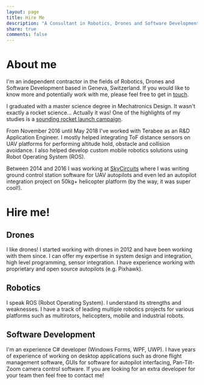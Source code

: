 ```yaml
---
layout: page
title: Hire Me
description: "A Consultant in Robotics, Drones and Software Development available for hire in Geneva Area and most of Europe. I'm also available for remote work."
share: true
comments: false
---
```


# About me
I'm an independent contractor in the fields of Robotics, Drones and Software Development based in Geneva, Switzerland. If you would like to know more and potentially work with me, please feel free to get in [touch](mailto:{{{site.owner.email}}).

I graduated with a master science degree in Mechatronics Design. It wasn't exactly a rocket science... Actually it was! One of the highlights of my studies is a [sounding rocket launch campaign]({{site.url}}/Space-technology-rocket-campaign/).

From November 2016 until May 2018 I've worked with Terabee as an R&D Application Engineer. I mostly helped integrating ToF distance sensors on UAV platforms for performing altitude hold, obstacle and collision avoidance. I also helped develop custom mobile robotics solutions using Robot Operating System (ROS).

Between 2014 and 2016 I was working at [SkyCircuits](http://www.skycircuits.com) where I was writing ground control station software for UAV autopilots and even led an autopilot integration project on 50kg+ helicopter platform (by the way, it was super cool!).

# Hire me!

## Drones
I like drones! I started working with drones in 2012 and have been working with them since. I can offer my expertise in system design and integration, high level programming, sensor integration. I have experience working with proprietary and open source autopilots (e.g. Pixhawk).

## Robotics
I speak ROS (Robot Operating System). I understand its strengths and weaknesses. I have a track of leading multiple robotics projects for various platforms such as multirotors, helicopters, mobile and industrial robots.

## Software Development
I'm an experience C# developer (Windows Forms, WPF, UWP). I have years of experience of working on desktop applications such as drone flight management software, GUIs for software for autopilot interfacing, Pan-Tilt-Zoom camera control software. If you are looking for an extra developer for your team then feel free to contact me! 

